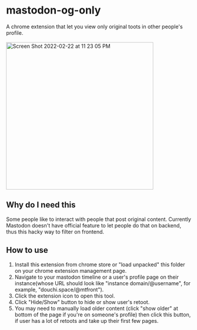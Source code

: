 # mastodon-og-only
A chrome extension that let you view only original toots in other people's profile. </br> </br>
<img width="400" alt="Screen Shot 2022-02-22 at 11 23 05 PM" src="https://user-images.githubusercontent.com/5817602/155276311-5565b863-4697-4b86-9c64-8722e0d611a3.png">

## Why do I need this
Some people like to interact with people that post original content. Currently Mastodon doesn't have official feature to let people do that on backend, thus this hacky way to filter on frontend.

## How to use
1. Install this extension from chrome store or "load unpacked" this folder on your chrome extension management page.
2. Navigate to your mastodon timeline or a user's profile page on their instance(whose URL should look like "instance domain/@username", for example, "douchi.space/@mtfront").
3. Click the extension icon to open this tool.
4. Click "Hide/Show" button to hide or show user's retoot.
5. You may need to manually load older content (click "show older" at bottom of the page if you're on someone's profile) then click this button, if user has a lot of retoots and take up their first few pages.
